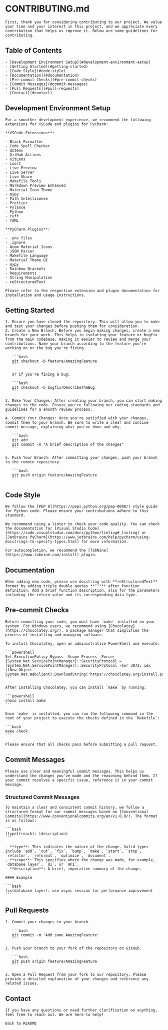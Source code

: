 # CONTRIBUTING.md
	First, thank you for considering contributing to our project. We value your time and your interest in this project, and we appreciate every contribution that helps us improve it. Below are some guidelines for contributing.

## Table of Contents
	- [Development Environment Setup](#development-environment-setup)
	- [Getting Started](#getting-started)
	- [Code Style](#code-style)
	- [Documentation](#documentation)
	- [Pre-commit Checks](#pre-commit-checks)
	- [Commit Messages](#commit-messages)
	- [Pull Requests](#pull-requests)
	- [Contact](#contact)

## Development Environment Setup
	For a smoother development experience, we recommend the following extensions for VSCode and plugins for PyCharm:
	
	**VSCode Extensions**:
	
	- Black Formatter
	- Code Spell Checker
	- dotenv
	- GitHub Actions
	- GitLens
	- isort
	- Live Preview
	- Live Server
	- Live Share
	- Makefile Tools
	- Markdown Preview Enhanced
	- Material Icon Theme
	- mypy
	- Path Intellisense
	- Prettier
	- Pylance
	- Python
	- ruff
	- YAML
	
	**PyCharm Plugins**:
	
	- .env files
	- .ignore
	- Atom Material Icons
	- JSON Parser
	- Makefile Language
	- Material Theme UI
	- mypy
	- Rainbow Brackets
	- Requirements
	- String Manipulation
	- reStructuredText
	
	Please refer to the respective extension and plugin documentation for installation and usage instructions.

## Getting Started
	1. Ensure you have cloned the repository. This will allow you to make and test your changes before pushing them for consideration.
	2. Create a New Branch: Before you begin making changes, create a new branch for your work. This helps in isolating your feature or bugfix from the main codebase, making it easier to review and merge your contributions. Name your branch according to the feature you're working on or the bug you're fixing.
	
	   ```bash
	   git checkout -b feature/AmazingFeature
	   ```
	
	   or if you're fixing a bug:
	
	   ```bash
	   git checkout -b bugfix/DescribeTheBug
	   ```
	
	3. Make Your Changes: After creating your branch, you can start making changes to the code. Ensure you're following our coding standards and guidelines for a smooth review process.
	
	4. Commit Your Changes: Once you're satisfied with your changes, commit them to your branch. Be sure to write a clear and concise commit message, explaining what you've done and why.
	
	   ```bash
	   git add .
	   git commit -m "A brief description of the changes"
	   ```
	
	5. Push Your Branch: After committing your changes, push your branch to the remote repository.
	
	   ```bash
	   git push origin feature/AmazingFeature
	   ```

## Code Style
	We follow the [PEP 8](https://peps.python.org/pep-0008/) style guide for Python code. Please ensure your contributions adhere to this standard.
	
	We recommend using a linter to check your code quality. You can check the documentation for [Visual Studio Code](https://code.visualstudio.com/docs/python/linting#_linting) or [JetBrains PyCharm](https://www.jetbrains.com/help/pycharm/using-docstrings-to-specify-types.html) for more information.
	
	For autocompletion, we recommend the [TabNine](https://www.tabnine.com/install) plugin.

## Documentation
	When adding new code, please use docstring with **reStructuredText** format by adding triple double quotes **"""** after function definition. Add a brief function description, also for the parameters including the return value and its corresponding data type.

## Pre-commit Checks
	Before committing your code, you must have `make` installed on your system. For Windows users, we recommend using [Chocolatey](https://chocolatey.org/), a package manager that simplifies the process of installing and managing software.
	
	To install Chocolatey, open an administrative PowerShell and execute:
	
	```powershell
	Set-ExecutionPolicy Bypass -Scope Process -Force; [System.Net.ServicePointManager]::SecurityProtocol = [System.Net.ServicePointManager]::SecurityProtocol -bor 3072; iex ((New-Object System.Net.WebClient).DownloadString('https://chocolatey.org/install.ps1'))
	```
	
	After installing Chocolatey, you can install `make` by running:
	
	```powershell
	choco install make
	```
	
	Once `make` is installed, you can run the following command in the root of your project to execute the checks defined in the `Makefile`:
	
	```bash
	make check
	```
	
	Please ensure that all checks pass before submitting a pull request.

## Commit Messages
	Please use clear and meaningful commit messages. This helps us understand the changes you've made and the reasoning behind them. If your commit resolves a specific issue, reference it in your commit message.

### Structured Commit Messages
	To maintain a clear and consistent commit history, we follow a structured format for our commit messages based on [Conventional Commits](https://www.conventionalcommits.org/en/v1.0.0/). The format is as follows:
	
	```bash
	[type](reach): [description]
	```
	
	- **type**: This indicates the nature of the change. Valid types include `add`, `cut`, `fix`, `bump`, `make`, `start`, `stop`, `refactor`, `reformat`, `optimize`, `document`.
	- **scope**: This specifies where the change was made, for example, `database layer`, `UI`, or `API`.
	- **description**: A brief, imperative summary of the change.
	
	#### Example
	
	```bash
	fix(database layer): use async session for performance improvement
	```

## Pull Requests
	1. Commit your changes to your branch.
	
	   ```bash
	   git commit -m 'Add some AmazingFeature'
	   ```
	
	2. Push your branch to your fork of the repository on GitHub.
	
	   ```bash
	   git push origin feature/AmazingFeature
	   ```
	
	3. Open a Pull Request from your fork to our repository. Please provide a detailed explanation of your changes and reference any related issues.

## Contact
	If you have any questions or need further clarification on anything, feel free to reach out. We are here to help!
	
	Back to README
